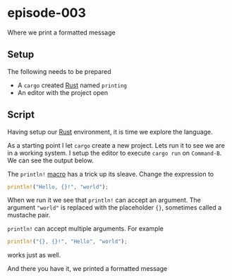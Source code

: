 # episode-003
Where we print a formatted message

## Setup
The following needs to be prepared

* A `cargo` created [Rust][rust-lang] named `printing`
* An editor with the project open

## Script
Having setup our [Rust][rust-lang] environment, it is time we explore the language.

As a starting point I let `cargo` create a new project. Lets run it to see we are in a working system. I setup the editor to execute `cargo run` on `Command-B`. We can see the output below.

The `println!` [macro][macro] has a trick up its sleave. Change the expression to

```rust
println!("Hello, {}!", "world");
```

When we run it we see that `println!` can accept an argument. The argument `"world"` is replaced with the placeholder `{}`, sometimes called a mustache pair.

`println!` can accept multiple arguments. For example

```rust
println!("{}, {}!", "Hello", "world");
```

works just as well.

And there you have it, we printed a formatted message



[rust-lang]: https://www.rust-lang.org/
[macro]: https://doc.rust-lang.org/stable/book/macros.html
